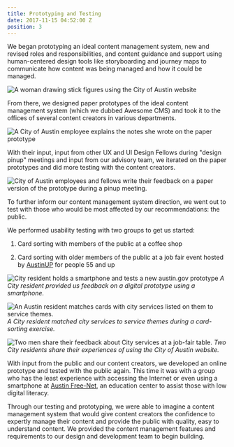 ```yaml
---
title: Prototyping and Testing
date: 2017-11-15 04:52:00 Z
position: 3
---
```


We began prototyping an ideal content management system, new and revised roles and responsibilities, and content guidance and support using  human-centered design tools like storyboarding and journey maps to communicate how content was being managed and how it could be managed. 

![A woman drawing stick figures using the City of Austin website](/uploads/laura-drawing-stick-figures-min.jpg) 

From there, we designed paper prototypes of the ideal content management system (which we dubbed Awesome CMS) and took it to the offices of several content creators in various departments. 

![A City of Austin employee explains the notes she wrote on the paper prototype](/uploads/paper-prototypes-admin-ui.jpg)

With their input, input from other UX and UI Design Fellows during "design pinup" meetings and input from our advisory team, we iterated on the paper prototypes and did more testing with the content creators. 

![City of Austin employees and fellows write their feedback on a paper version of the prototype during a pinup meeting.](/uploads/design-review-translation-min.jpg)

To further inform our content management system direction, we went out to test with those who would be most affected by our recommendations: the public. 

We performed usability testing with two groups to get us started:

1. Card sorting with members of the public at a coffee shop

2. Card sorting with older members of the public at a job fair event hosted by [AustinUP](http://austinup.org/) for people 55 and up

![City resident holds a smartphone and tests a new austin.gov prototype](/uploads/outdoor-mobile-testing.jpg)
*A City resident provided us feedback on a digital prototype using a smartphone.*  


![An Austin resident matches cards with city services listed on them to service themes.](outdoor-card-sorting-min.jpg)
*A City resident matched city services to service themes during a card-sorting exercise.*

![Two men share their feedback about City services at a job-fair table.](/uploads/job-fair-feedback-min.jpg) 
*Two City residents share their experiences of using the City of Austin website.*

With input from the public and our content creators, we developed an online prototype and tested with the public again. This time it was with a group who has the least experience with accessing the Internet or even using a smartphone at [Austin Free-Net](http://austinfree.net/), an education center to assist those with low digital literacy.

Through our testing and prototyping, we were able to imagine a content management system that would give content creators the confidence to expertly manage their content and provide the public with quality, easy to understand content. We provided the content management features and requirements to our design and development team to begin building.